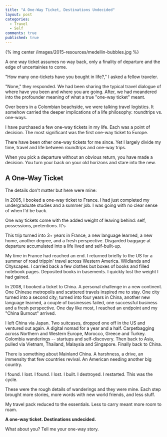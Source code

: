 ```yaml
---
title: "A One-Way Ticket, Destinations Undecided"
layout: post
categories:
  - Travel
  - Self
comments: true
published: true
---
```


{% img center /images/2015-resources/medellin-bubbles.jpg %}

A one way ticket assumes no way back, only a finality of departure and the edge of uncertainies to come. 

"How many one-tickets have you bought in life?," I asked a fellow traveler. 

"None," they responded. We had been sharing the typical travel dialogue of where have you been and where you are going.  After, we had meandered into the profounder meaning of what a true "one-way ticket" meant. 

Over beers in a Colombian beachside, we were talking travel logistics. It somehow carried the deeper implications of a life philosophy: roundtrips vs. one-ways.  

I have purchased a few one-way tickets in my life. Each was a point of decision. The most significant was the first one-way ticket to Europe. 

There have been other one-way tickets for me since. Yet I largely divide my time, travel and life between roundtrips and one-way trips. 

When you pick a departure without an obvious return, you have made a decision. You turn your back on your old horizons and stare into the new. 

<!--more-->

## A One-Way Ticket

The details don't matter but here were mine:

In 2005, I booked a one-way ticket to France. I had just completed my undergraduate studies and a summer job. I was going with no clear sense of when I'd be back. 

One way tickets come with the added weight of leaving behind: self, possessions, pretentions. It's 

This trip turned into 3+ years in France, a new language learned, a new home, another degree, and a fresh perspective. Disgarded baggage at departure accumulated into a life lived and self-built-up. 

My time in France had reached an end. I returned briefly to the US for a summer of road trippin' travel across Western America. Wildlands and Cityscapes. I carried back a few clothes but boxes of books and filled notebook pages.  Deposited books in basements. I quickly lost the weight I had gained.  

In 2008, I booked a ticket to China. A personal challenge in a new continent. One Chinese metropolis and scattered travels inspired me to stay. One city turned into a second city; turned into four years in China, another new language learned, a couple of businesses failed, one successful business and a fresh perspective. One day like most, I reached an endpoint and my "China Burnout" arrived.

I left China via Japan. Two suitcases, dropped one off in the US and ventured out again. A digital nomad for a year and a half. Carpetbagging across Northern and Western Europe, Morocco, Greece and Turkey. Colombia wanderings -- startups and self-discovery. Then back to Asia, pulled via Vietnam, Thailand, Malaysia and Singapore. Finally back to China. 

There is something about Mainland China. A harshness, a drive, an immensity that few countries revival. An American needing another big country. 

I found. I lost. I found. I lost. I built. I destroyed. I restarted. This was the cycle. 

These were the rough details of wanderings and they were mine. Each step brought more stories, more words with new world friends, and less stuff. 

My travel pack reduced to the essentials. Less to carry meant more room to roam. 

**A one-way ticket. Destinations undecided.** 

What about you? Tell me your one-way story. 